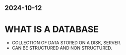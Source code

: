## 2024-10-12

# WHAT IS A DATABASE

- COLLECTION OF DATA STORED ON A DISK, SERVER.
- CAN BE STRUCTURED AND NON STRUCTURED.
